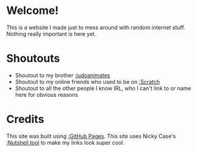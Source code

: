 <script src="https://cdn.jsdelivr.net/gh/ncase/nutshell/nutshell.js"></script>
<script>
Nutshell.setOptions({
    startOnLoad: true,
    lang: 'en',
    dontEmbedHeadings: true,
});
</script>

# Welcome!
This is a website I made just to mess around with random internet stuff. Nothing really important is here yet. 

# Shoutouts
* Shoutout to my brother [:judoanimates](https://youtube.com/@judoanimates)
* Shoutout to my online friends who used to be on [:Scratch](https://scratch.mit.edu)
* Shoutout to all the other people I know IRL, who I can't link to or name here for obvious reasons

# Credits
This site was built using [:GitHub Pages](https://pages.github.com).
This site uses Nicky Case's [:Nutshell tool](https://ncase.me/nutshell/#WhatIsNutshell) to make my links look super cool.
